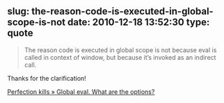 slug: the-reason-code-is-executed-in-global-scope-is-not
date: 2010-12-18 13:52:30
type: quote
---

> The reason code is executed in global scope is not because eval is called in context of window, but because it’s invoked as an indirect call.

Thanks for the clarification!

 [Perfection kills » Global eval. What are the options?](http://perfectionkills.com/global-eval-what-are-the-options/)
